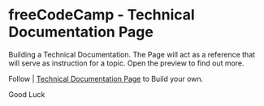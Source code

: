 # freeCodeCamp - Technical Documentation Page

Building a Technical Documentation. The Page will act as a reference that will serve as instruction for a topic. Open the preview to find out more.

Follow | [Technical Documentation Page](https://www.freecodecamp.org/learn/2022/responsive-web-design/build-a-technical-documentation-page-project/build-a-technical-documentation-page) to Build your own.

Good Luck

